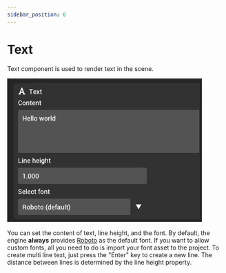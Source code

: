 ```yaml
---
sidebar_position: 6
---
```


# Text

Text component is used to render text in the scene.

![Text component](../../../static/img/editor/working-with-entities/text.png)

You can set the content of text, line height, and the font. By default, the engine **always** provides [Roboto](https://fonts.google.com/specimen/Roboto) as the default font. If you want to allow custom fonts, all you need to do is import your font asset to the project. To create multi line text, just press the "Enter" key to create a new line. The distance between lines is determined by the line height property.
